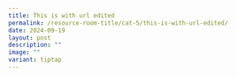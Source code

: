 ```yaml
---
title: This is with url edited
permalink: /resource-room-title/cat-5/this-is-with-url-edited/
date: 2024-09-19
layout: post
description: ""
image: ""
variant: tiptap
---
```

